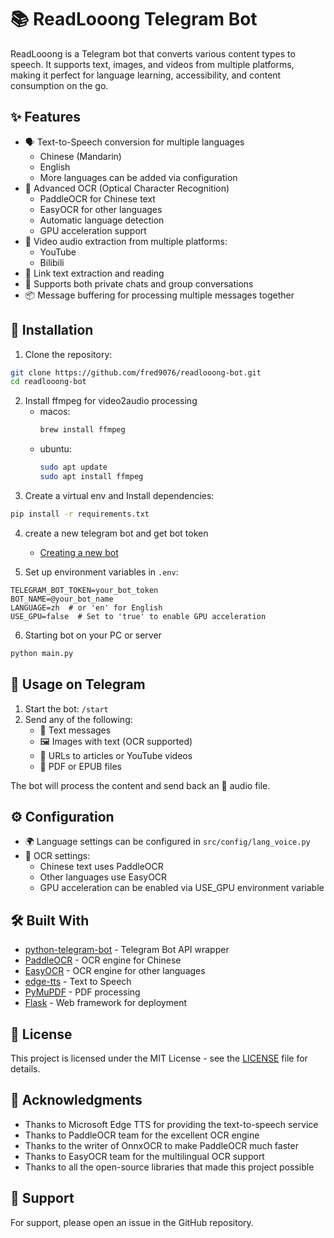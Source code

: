 # 📚 ReadLooong Telegram Bot

ReadLooong is a Telegram bot that converts various content types to speech. It supports text, images, and videos from multiple platforms, making it perfect for language learning, accessibility, and content consumption on the go.

## ✨ Features

- 🗣️ Text-to-Speech conversion for multiple languages
  - Chinese (Mandarin)
  - English
  - More languages can be added via configuration
- 👀 Advanced OCR (Optical Character Recognition)
  - PaddleOCR for Chinese text
  - EasyOCR for other languages
  - Automatic language detection
  - GPU acceleration support
- 🎥 Video audio extraction from multiple platforms:
  - YouTube
  - Bilibili
- 🔗 Link text extraction and reading
- 👥 Supports both private chats and group conversations
- 📦 Message buffering for processing multiple messages together

## 🚀 Installation

1. Clone the repository:
```bash
git clone https://github.com/fred9076/readlooong-bot.git
cd readlooong-bot
```
2. Install ffmpeg for video2audio processing
   - macos:
     ```bash
     brew install ffmpeg
     ```
   - ubuntu:
     ```bash
     sudo apt update
     sudo apt install ffmpeg
     ```
3. Create a virtual env and Install dependencies:
```bash
pip install -r requirements.txt
```
4. create a new telegram bot and get bot token
    - [Creating a new bot](https://core.telegram.org/bots/features#creating-a-new-bot/)

5. Set up environment variables in `.env`:   
```env
TELEGRAM_BOT_TOKEN=your_bot_token  
BOT_NAME=@your_bot_name
LANGUAGE=zh  # or 'en' for English
USE_GPU=false  # Set to 'true' to enable GPU acceleration
```
6. Starting bot on your PC or server
```bash
python main.py
```

## 📖 Usage on Telegram

1. Start the bot: `/start`
2. Send any of the following:
   - 📝 Text messages
   - 🖼️ Images with text (OCR supported)
   - 🔗 URLs to articles or YouTube videos
   - 📄 PDF or EPUB files

The bot will process the content and send back an 🎵 audio file.

## ⚙️ Configuration

- 🌍 Language settings can be configured in `src/config/lang_voice.py`
- 📸 OCR settings:
  - Chinese text uses PaddleOCR
  - Other languages use EasyOCR
  - GPU acceleration can be enabled via USE_GPU environment variable

## 🛠️ Built With

- [python-telegram-bot](https://python-telegram-bot.org/) - Telegram Bot API wrapper
- [PaddleOCR](https://github.com/PaddlePaddle/PaddleOCR) - OCR engine for Chinese
- [EasyOCR](https://github.com/JaidedAI/EasyOCR) - OCR engine for other languages
- [edge-tts](https://github.com/rany2/edge-tts) - Text to Speech
- [PyMuPDF](https://pymupdf.readthedocs.io/) - PDF processing
- [Flask](https://flask.palletsprojects.com/) - Web framework for deployment

## 📜 License

This project is licensed under the MIT License - see the [LICENSE](LICENSE) file for details.

## 🙏 Acknowledgments

- Thanks to Microsoft Edge TTS for providing the text-to-speech service
- Thanks to PaddleOCR team for the excellent OCR engine
- Thanks to the writer of OnnxOCR to make PaddleOCR much faster 
- Thanks to EasyOCR team for the multilingual OCR support
- Thanks to all the open-source libraries that made this project possible

## 💬 Support

For support, please open an issue in the GitHub repository.

